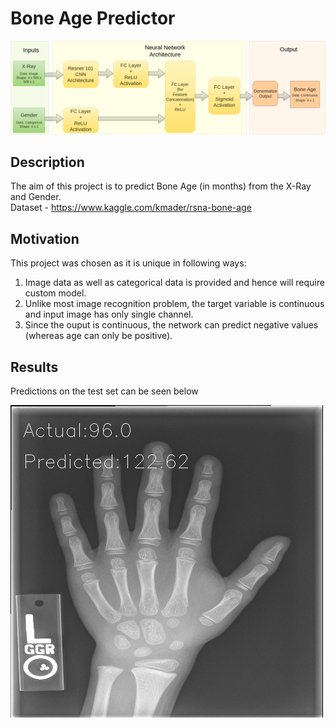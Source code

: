 # Bone Age Predictor

![alt text](images/flowchart.png)


## Description
The aim of this project is to predict Bone Age (in months) from the X-Ray and Gender.<br>
Dataset - https://www.kaggle.com/kmader/rsna-bone-age




## Motivation
This project was chosen as it is unique in following ways:
1. Image data as well as categorical data is provided and hence will require custom model.
2. Unlike most image recognition problem, the target variable is continuous and input image has only single channel.
3. Since the ouput is continuous, the network can predict negative values (whereas age can only be positive).

## Results
Predictions on the test set can be seen below

![alt text](images/pred_on_test.gif)
